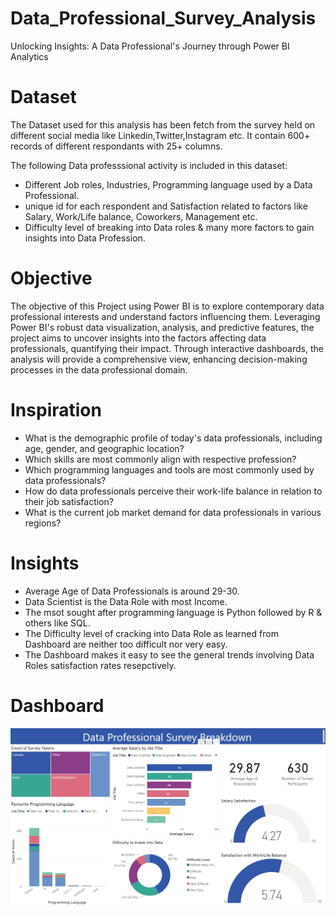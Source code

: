 # Data_Professional_Survey_Analysis
Unlocking Insights: A Data Professional's Journey through Power BI Analytics

# Dataset
The Dataset used for this analysis has been fetch from the survey held on different social media like Linkedin,Twitter,Instagram etc. It contain 600+ records of different respondants with 25+ columns.

The following Data professsional activity is included in this dataset:

* Different Job roles, Industries, Programming language used by a Data Professional.
* unique id for each respondent and Satisfaction related to factors like Salary, Work/Life balance, Coworkers, Management etc.
* Difficulty level of breaking into Data roles & many more factors to gain insights into Data Profession.

# Objective

The objective of this Project using Power BI is to explore contemporary data professional interests and understand factors influencing them. Leveraging Power BI's robust data visualization, analysis, and predictive features, the project aims to uncover insights into the factors affecting data professionals, quantifying their impact. Through interactive dashboards, the analysis will provide a comprehensive view, enhancing decision-making processes in the data professional domain.

# Inspiration

* What is the demographic profile of today's data professionals, including age, gender, and geographic location?
* Which skills are most commonly align with respective profession?
* Which programming languages and tools are most commonly used by data professionals?
* How do data professionals perceive their work-life balance in relation to their job satisfaction?
* What is the current job market demand for data professionals in various regions?
  
# Insights

* Average Age of Data Professionals is around 29-30.
* Data Scientist is the Data Role with most Income.
* The msot sought after programming language is Python followed by R & others like SQL.
* The Difficulty level of cracking into Data Role as learned from Dashboard are neither too difficult nor very easy.
* The Dashboard makes it easy to see the general trends involving Data Roles satisfaction rates resepctively.



# Dashboard


![Dashboard_preview](Dashboard_preview.JPG)
